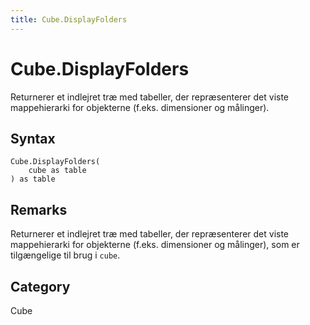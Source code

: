 ```yaml
---
title: Cube.DisplayFolders
---
```


# Cube.DisplayFolders


Returnerer et indlejret træ med tabeller, der repræsenterer det viste mappehierarki for objekterne (f.eks. dimensioner og målinger).


## Syntax

```powerquery
Cube.DisplayFolders(
    cube as table
) as table
```


## Remarks

Returnerer et indlejret træ med tabeller, der repræsenterer det viste mappehierarki for objekterne (f.eks. dimensioner og målinger), som er tilgængelige til brug i <code>cube</code>.



## Category
Cube
